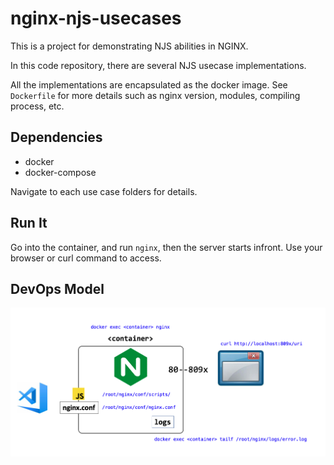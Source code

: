 # nginx-njs-usecases

This is a project for demonstrating NJS abilities in NGINX.

In this code repository, there are several NJS usecase implementations.

All the implementations are encapsulated as the docker image. 
See `Dockerfile` for more details such as nginx version, modules, compiling process, etc. 

## Dependencies

* docker
* docker-compose

Navigate to each use case folders for details.

## Run It

Go into the container, and run `nginx`, then the server starts infront.
Use your browser or curl command to access.

## DevOps Model

![image](./devops-model.png)
